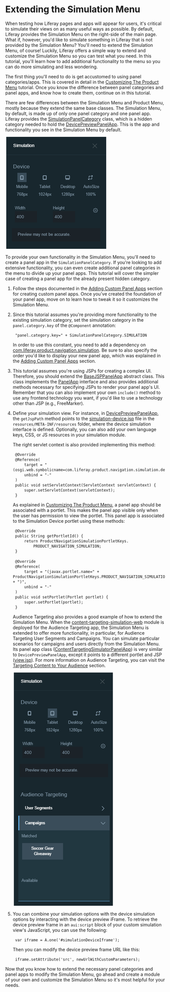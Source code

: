# Extending the Simulation Menu [](id=extending-the-simulation-menu)

When testing how Liferay pages and apps will appear for users, it's critical to
simulate their views on as many useful ways as possible. By default, Liferay
provides the Simulation Menu on the right-side of the main page. What if,
however, you'd like to simulate something in Liferay that is not provided by the
Simulation Menu? You'll need to extend the Simulation Menu, of course! Luckily,
Liferay offers a simple way to extend and customize the Simulation Menu so you
can test what you need. In this tutorial, you'll learn how to add additional
functionality to the menu so you can do more simulating and less wondering.

The first thing you'll need to do is get accustomed to using panel
categories/apps. This is covered in detail in the
[Customizing The Product Menu](/develop/tutorials/-/knowledge_base/7-0/customizing-the-product-menu)
tutorial. Once you know the difference between panel categories and panel apps,
and know how to create them, continue on in this tutorial.

There are few differences between the Simulation Menu and Product Menu, mostly
because they extend the same base classes. The Simulation Menu, by default, is
made up of only one panel category and one panel app. Liferay provides the
[SimulationPanelCategory](https://github.com/liferay/liferay-portal/blob/master/modules/apps/web-experience/product-navigation/product-navigation-simulation/src/main/java/com/liferay/product/navigation/simulation/application/list/SimulationPanelCategory.java)
class, which is a hidden category needed to hold the 
[DevicePreviewPanelApp](https://github.com/liferay/liferay-portal/blob/master/modules/apps/web-experience/product-navigation/product-navigation-simulation-device/src/main/java/com/liferay/product/navigation/simulation/device/application/list/DevicePreviewPanelApp.java).
This is the app and functionality you see in the Simulation Menu by default.

![Figure 1: The Simulation Menu offers a device preview application.](../../images/simulation-menu-preview.png)

To provide your own functionality in the Simulation Menu, you'll need to create
a panel app in the `SimulationPanelCategory`. If you're looking to add extensive
functionality, you can even create additional panel categories in the menu to
divide up your panel apps. This tutorial will cover the simpler case of creating
a panel app for the already present hidden category.

1. Follow the steps documented in the
   [Adding Custom Panel Apps](/develop/tutorials/-/knowledge_base/7-0/customizing-the-product-menu#adding-custom-panel-apps)
   section for creating custom panel apps. Once you've created the foundation of
   your panel app, move on to learn how to tweak it so it customizes the
   Simulation Menu.

2. Since this tutorial assumes you're providing more functionality to the
   existing simulation category, set the simulation category in the
   `panel.category.key` of the `@Component` annotation:

        "panel.category.key=" + SimulationPanelCategory.SIMULATION

    In order to use this constant, you need to add a dependency on 
    [com.liferay.product.navigation.simulation](https://repository.liferay.com/nexus/content/repositories/liferay-public-releases/com/liferay/com.liferay.product.navigation.simulation/).
    Be sure to also specify the order you'd like to display your new panel app,
    which was explained in the 
    [Adding Custom Panel Apps](/develop/tutorials/-/knowledge_base/7-0/customizing-the-product-menu#adding-custom-panel-apps)
    section.

3. This tutorial assumes you're using JSPs for creating a complex UI. Therefore,
   you should extend the [BaseJSPPanelApp](https://github.com/liferay/liferay-portal/blob/master/modules/apps/web-experience/application-list/application-list-api/src/main/java/com/liferay/application/list/BaseJSPPanelApp.java)
   abstract class. This class implements the
   [PanelApp](https://github.com/liferay/liferay-portal/blob/master/modules/apps/web-experience/application-list/application-list-api/src/main/java/com/liferay/application/list/PanelApp.java)
   interface and also provides additional methods necessary for specifying JSPs
   to render your panel app's UI. Remember that you can also implement your own
   `include()` method to use any frontend technology you want, if you'd like to
   use a technology other than JSP (e.g., FreeMarker).

4. Define your simulation view. For instance, in
   [DevicePreviewPanelApp](https://github.com/liferay/liferay-portal/blob/master/modules/apps/web-experience/product-navigation/product-navigation-simulation-device/src/main/java/com/liferay/product/navigation/simulation/device/application/list/DevicePreviewPanelApp.java),
   the `getJspPath` method points to the
   [simulation-device.jsp](https://github.com/liferay/liferay-portal/blob/master/modules/apps/web-experience/product-navigation/product-navigation-simulation-device/src/main/resources/META-INF/resources/simulation_device.jsp)
   file in the `resources/META-INF/resources` folder, where the device
   simulation interface is defined. Optionally, you can also add your own
   language keys, CSS, or JS resources in your simulation module.

    The right servlet context is also provided implementing this method:

        @Override
        @Reference(
            target = "(osgi.web.symbolicname=com.liferay.product.navigation.simulation.device)",
            unbind = "-"
        )
        public void setServletContext(ServletContext servletContext) {
            super.setServletContext(servletContext);
        }

    As explained in [Customizing The Product Menu](/develop/tutorials/-/knowledge_base/7-0/customizing-the-product-menu),
    a panel app should be associated with a portlet. This makes the panel app 
    visible only when the user has permission to view the portlet.
    This panel app is associated to the Simulation Device portlet using these
    methods:

        @Override
        public String getPortletId() {
            return ProductNavigationSimulationPortletKeys.
                PRODUCT_NAVIGATION_SIMULATION;
        }

        @Override
        @Reference(
            target = "(javax.portlet.name=" + ProductNavigationSimulationPortletKeys.PRODUCT_NAVIGATION_SIMULATION + ")",
            unbind = "-"
        )
        public void setPortlet(Portlet portlet) {
            super.setPortlet(portlet);
        }

    Audience Targeting also provides a good example of how to extend the
    Simulation Menu. When the
    [content-targeting-simulation-web](https://github.com/liferay/liferay-apps-content-targeting/tree/develop/content-targeting-simulation-web)
    module is deployed for the Audience Targeting app, the Simulation Menu is
    extended to offer more functionality, in particular, for Audience Targeting
    User Segments and Campaigns. You can simulate particular scenarios for
    campaigns and users directly from the Simulation Menu. Its panel app class
    ([ContentTargetingSimulatorPanelApp](https://github.com/liferay/liferay-apps-content-targeting/blob/develop/content-targeting-simulation-web/src/main/java/com/liferay/content/targeting/simulation/web/application/list/ContentTargetingSimulatorPanelApp.java))
    is very similar to `DevicePreviewPanelApp`, except it points to a different
    portlet and JSP
    ([view.jsp](https://github.com/liferay/liferay-apps-content-targeting/blob/develop/content-targeting-simulation-web/src/main/resources/META-INF/resources/view.jsp)).
    For more information on Audience Targeting, you can visit the
    [Targeting Content to Your Audience](/discover/portal/-/knowledge_base/6-2/targeting-content-to-your-audience)
    section.

    ![Figure 2: The Audience Targeting app extends the Simulation Menu to help simulate different users and campaign views.](../../images/simulation-menu-at.png)

5. You can combine your simulation options with the device simulation options by
   interacting with the device preview iFrame. To retrieve the device preview
   frame in an `aui:script` block of your custom simulation view's JavaScript,
   you can use the following:

        var iframe = A.one('#simulationDeviceIframe');

    Then you can modify the device preview frame URL like this:

        iframe.setAttribute('src', newUrlWithCustomParameters);

Now that you know how to extend the necessary panel categories and panel apps to
modify the Simulation Menu, go ahead and create a module of your own and
customize the Simulation Menu so it's most helpful for your needs.
